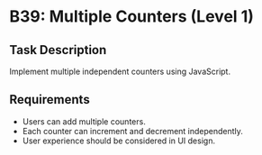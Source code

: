 # B39: Multiple Counters (Level 1)

## Task Description
Implement multiple independent counters using JavaScript.

## Requirements
- Users can add multiple counters.
- Each counter can increment and decrement independently.
- User experience should be considered in UI design.
